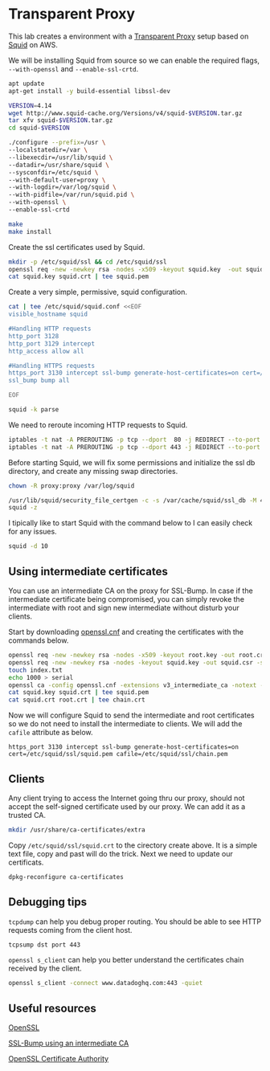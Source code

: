 # Transparent Proxy

This lab creates a environment with a [Transparent Proxy](https://en.wikipedia.org/wiki/Proxy_server#Transparent_proxy) setup based on [Squid](http://www.squid-cache.org/) on AWS.

We will be installing Squid from source so we can enable the required flags, `--with-openssl` and `--enable-ssl-crtd`.

```sh
apt update
apt-get install -y build-essential libssl-dev

VERSION=4.14
wget http://www.squid-cache.org/Versions/v4/squid-$VERSION.tar.gz
tar xfv squid-$VERSION.tar.gz
cd squid-$VERSION

./configure --prefix=/usr \
--localstatedir=/var \
--libexecdir=/usr/lib/squid \
--datadir=/usr/share/squid \
--sysconfdir=/etc/squid \
--with-default-user=proxy \
--with-logdir=/var/log/squid \
--with-pidfile=/var/run/squid.pid \
--with-openssl \
--enable-ssl-crtd

make
make install
```

Create the ssl certificates used by Squid.

```sh
mkdir -p /etc/squid/ssl && cd /etc/squid/ssl
openssl req -new -newkey rsa -nodes -x509 -keyout squid.key  -out squid.crt -subj "/O=squid/CN=Squid CA"
cat squid.key squid.crt | tee squid.pem
```

Create a very simple, permissive, squid configuration.

```sh
cat | tee /etc/squid/squid.conf <<EOF
visible_hostname squid

#Handling HTTP requests
http_port 3128
http_port 3129 intercept
http_access allow all

#Handling HTTPS requests
https_port 3130 intercept ssl-bump generate-host-certificates=on cert=/etc/squid/ssl/squid.pem 
ssl_bump bump all

EOF

squid -k parse
```

We need to reroute incoming HTTP requests to Squid.

```sh
iptables -t nat -A PREROUTING -p tcp --dport  80 -j REDIRECT --to-port 3129
iptables -t nat -A PREROUTING -p tcp --dport 443 -j REDIRECT --to-port 3130
```

Before starting Squid, we will fix some permissions and initialize the ssl db directory, and create any missing swap directories.

```sh
chown -R proxy:proxy /var/log/squid

/usr/lib/squid/security_file_certgen -c -s /var/cache/squid/ssl_db -M 4MB
squid -z
```

I tipically like to start Squid with the command below to I can easily check for any issues.

```sh
squid -d 10
```

## Using intermediate certificates

You can use an intermediate CA on the proxy for SSL-Bump. In case if the intermediate certificate being compromised, you can simply revoke the intermediate with root and sign new intermediate without disturb your clients.

Start by downloading [openssl.cnf](openssl.cnf) and creating the certificates with the commands below.

```bash
openssl req -new -newkey rsa -nodes -x509 -keyout root.key -out root.crt -subj "/O=squid/CN=Squid Global Root CA"
openssl req -new -newkey rsa -nodes -keyout squid.key -out squid.csr -subj "/O=squid/CN=Squid Intermediate CA"
touch index.txt
echo 1000 > serial
openssl ca -config openssl.cnf -extensions v3_intermediate_ca -notext -md sha256 -in squid.csr -out squid.crt
cat squid.key squid.crt | tee squid.pem
cat squid.crt root.crt | tee chain.crt
```

Now we will configure Squid to send the intermediate and root certificates so we do not need to install the intermediate to clients. We will add the `cafile` attribute as below.

```squid
https_port 3130 intercept ssl-bump generate-host-certificates=on cert=/etc/squid/ssl/squid.pem cafile=/etc/squid/ssl/chain.pem
```

## Clients

Any client trying to access the Internet going thru our proxy, should not accept the self-signed certificate used by our proxy. We can add it as a trusted CA.

```sh
mkdir /usr/share/ca-certificates/extra
```

Copy `/etc/squid/ssl/squid.crt` to the cirectory create above. It is a simple text file, copy and past will do the trick. Next we need to update our certificats.

```sh
dpkg-reconfigure ca-certificates
```

## Debugging tips

`tcpdump` can help you debug proper routing.  You should be able to see HTTP requests coming from the client host.

```sh
tcpsump dst port 443
```

`openssl s_client` can help you better understand the certificates chain received by the client.

```sh
openssl s_client -connect www.datadoghq.com:443 -quiet
```

## Useful resources

[OpenSSL](https://www.openssl.org/)

[SSL-Bump using an intermediate CA](https://wiki.squid-cache.org/ConfigExamples/Intercept/SslBumpWithIntermediateCA)

[OpenSSL Certificate Authority](https://jamielinux.com/docs/openssl-certificate-authority/index.html)
